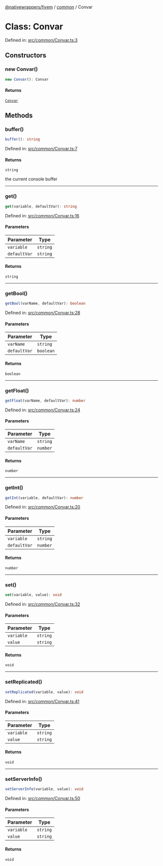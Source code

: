 [@nativewrappers/fivem](../../README.md) / [common](../README.md) / Convar

# Class: Convar

Defined in: [src/common/Convar.ts:3](https://github.com/nativewrappers/nativewrappers/blob/c639ec5cd28328d6b44c7ebf73de56bb1b4bef7d/src/common/Convar.ts#L3)

## Constructors

### new Convar()

```ts
new Convar(): Convar
```

#### Returns

[`Convar`](Convar.md)

## Methods

### buffer()

```ts
buffer(): string
```

Defined in: [src/common/Convar.ts:7](https://github.com/nativewrappers/nativewrappers/blob/c639ec5cd28328d6b44c7ebf73de56bb1b4bef7d/src/common/Convar.ts#L7)

#### Returns

`string`

the current console buffer

***

### get()

```ts
get(variable, defaultVar): string
```

Defined in: [src/common/Convar.ts:16](https://github.com/nativewrappers/nativewrappers/blob/c639ec5cd28328d6b44c7ebf73de56bb1b4bef7d/src/common/Convar.ts#L16)

#### Parameters

| Parameter | Type |
| ------ | ------ |
| `variable` | `string` |
| `defaultVar` | `string` |

#### Returns

`string`

***

### getBool()

```ts
getBool(varName, defaultVar): boolean
```

Defined in: [src/common/Convar.ts:28](https://github.com/nativewrappers/nativewrappers/blob/c639ec5cd28328d6b44c7ebf73de56bb1b4bef7d/src/common/Convar.ts#L28)

#### Parameters

| Parameter | Type |
| ------ | ------ |
| `varName` | `string` |
| `defaultVar` | `boolean` |

#### Returns

`boolean`

***

### getFloat()

```ts
getFloat(varName, defaultVar): number
```

Defined in: [src/common/Convar.ts:24](https://github.com/nativewrappers/nativewrappers/blob/c639ec5cd28328d6b44c7ebf73de56bb1b4bef7d/src/common/Convar.ts#L24)

#### Parameters

| Parameter | Type |
| ------ | ------ |
| `varName` | `string` |
| `defaultVar` | `number` |

#### Returns

`number`

***

### getInt()

```ts
getInt(variable, defaultVar): number
```

Defined in: [src/common/Convar.ts:20](https://github.com/nativewrappers/nativewrappers/blob/c639ec5cd28328d6b44c7ebf73de56bb1b4bef7d/src/common/Convar.ts#L20)

#### Parameters

| Parameter | Type |
| ------ | ------ |
| `variable` | `string` |
| `defaultVar` | `number` |

#### Returns

`number`

***

### set()

```ts
set(variable, value): void
```

Defined in: [src/common/Convar.ts:32](https://github.com/nativewrappers/nativewrappers/blob/c639ec5cd28328d6b44c7ebf73de56bb1b4bef7d/src/common/Convar.ts#L32)

#### Parameters

| Parameter | Type |
| ------ | ------ |
| `variable` | `string` |
| `value` | `string` |

#### Returns

`void`

***

### setReplicated()

```ts
setReplicated(variable, value): void
```

Defined in: [src/common/Convar.ts:41](https://github.com/nativewrappers/nativewrappers/blob/c639ec5cd28328d6b44c7ebf73de56bb1b4bef7d/src/common/Convar.ts#L41)

#### Parameters

| Parameter | Type |
| ------ | ------ |
| `variable` | `string` |
| `value` | `string` |

#### Returns

`void`

***

### setServerInfo()

```ts
setServerInfo(variable, value): void
```

Defined in: [src/common/Convar.ts:50](https://github.com/nativewrappers/nativewrappers/blob/c639ec5cd28328d6b44c7ebf73de56bb1b4bef7d/src/common/Convar.ts#L50)

#### Parameters

| Parameter | Type |
| ------ | ------ |
| `variable` | `string` |
| `value` | `string` |

#### Returns

`void`
